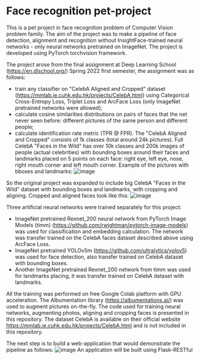 # Face recognition pet-project

This is a pet project in face recognition problem of Computer Vision problem family. The aim of the project was to make a pipeline of face detection, alignment and  recognition without InsightFace-trained neural networks - only neural networks pretrained on ImageNet. The project is developed using PyTorch torchvision framework.

The project arose from the final assignment at Deep Learning School (https://en.dlschool.org/) Spring 2022 first semester, the assignment was as follows: 
- train any classifier on "CelebA Aligned and Cropped" dataset (https://mmlab.ie.cuhk.edu.hk/projects/CelebA.html) using Categorical Cross-Entropy Loss, Triplet Loss and ArcFace Loss (only ImageNet pretrained networks were allowed);
- calculate cosine similarities distributions on pairs of faces that the net never seen before: different pictures of the same person and different people;
- calculate identification rate metric (TPR @ FPR).
The "CelebA Aligned and Cropped" consists of 1k classes (total around 24k pictures). Full CelebA "Faces in the Wild" has over 10k classes and 200k images of people (actual celebrities) with bounding boxes around their faces and landmarks placed on 5 points on each face: right eye, left eye, nose, right mouth corner and left mouth corner.
Example of the pictures with bboxes and landmarks:
![image](https://user-images.githubusercontent.com/89016122/184662355-9353ab9c-81d1-431d-b51a-6a35df813fd9.png)

So the original project was expanded to include big CelebA "Faces in the Wild" dataset with bounding boxes and landmarks, with cropping and aligning. 
Cropped and aligned faces look like this:
![image](https://user-images.githubusercontent.com/89016122/184663974-e4b337fd-667e-4375-84cc-33f45ebcb99c.png)

Three artificial neural networks were trained separately for this project:
- ImageNet pretrained Rexnet_200 neural network from PyTorch Image Models (timm) (https://github.com/rwightman/pytorch-image-models) was used for classification and embedding calculation. The network was transfer trained on the CelebA faces dataset described above using ArcFace Loss.
- ImageNet pretrained YOLOv5m (https://github.com/ultralytics/yolov5) was used for face detection, also transfer trained on CelebA dataset with bounding boxes.
- Another ImageNet pretrained Rexnet_200 network from timm was used for landmarks placing, it was transfer trained on CelebA dataset with landmarks.

All the training was performed on free Google Colab platform with GPU acceleration. The Albumentation library (https://albumentations.ai/) was used to augment pictures on-the-fly. The code used for training neural networks, augmenting photos, aligning and cropping faces is presented in this repository. The dataset CelebA is available on their official website https://mmlab.ie.cuhk.edu.hk/projects/CelebA.html and is not included in this repository.

The next step is to build a web-application that would demonstrate the pipeline as follows:
![image](https://user-images.githubusercontent.com/89016122/184847603-f1e2c0cb-f699-411a-b1cf-6da11eabad7a.png)
An application will be built using Flask-RESTful
